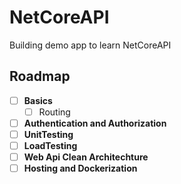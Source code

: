 # NetCoreAPI

Building demo app to learn NetCoreAPI

## Roadmap
- [ ] **Basics**
  - [ ] Routing   
- [ ] **Authentication and Authorization**
- [ ] **UnitTesting**
- [ ] **LoadTesting**
- [ ] **Web Api Clean Architechture**
- [ ] **Hosting and Dockerization**
